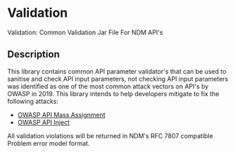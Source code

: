 # Validation

Validation: Common Validation Jar File For NDM API's

## Description

This library contains common API parameter validator's that can be used to
sanitise and check API input parameters, not checking API input parameters
was identified as one of the most common attack vectors on API's by OWASP
in 2019. This library intends to help developers mitigate
to fix the following attacks:

* [OWASP API Mass Assignment](
  https://apisecurity.io/encyclopedia/content/owasp/api6-mass-assignment.htm)
* [OWASP API Inject](
  https://apisecurity.io/encyclopedia/content/owasp/api8-injection.htm)

All validation violations will be returned in NDM's RFC 7807 compatible Problem
error model format.
